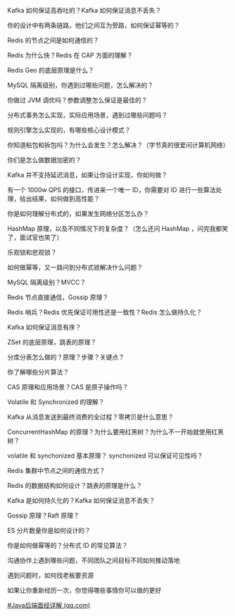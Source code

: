 Kafka 如何保证⾼吞吐的？Kafka 如何保证消息不丢失？

你的设计中有两条链路，他们之间互为旁路，如何保证幂等的？

Redis 的节点之间是如何通信的？

Redis 为什么快？Redis 在 CAP ⽅⾯的理解？

Redis Geo 的底层原理是什么？

MySQL 隔离级别，你遇到过哪些问题，怎么解决的？

你做过 JVM 调优吗？参数调整怎么保证是最佳的？

分布式事务怎么实现，实际应⽤场景，遇到过哪些问题吗？

规则引擎怎么实现的，有哪些核⼼设计模式？



你知道粘包和拆包吗？为什么会发⽣？怎么解决？（字节真的很爱问计算机⽹络）

你们是怎么做数据加密的？

Kafka 并不⽀持延迟消息，如果让你设计实现，你如何做？

有⼀个 1000w QPS 的接⼝，传进来⼀个唯⼀ ID，你需要对 ID 进⾏⼀些算法处理，给出结果，如何做到⾼性能？

你是如何理解分布式的，如果发⽣⽹络分区怎么办？

HashMap 原理，以及不同情况下的复杂度？（怎么还问 HashMap ，问完我都笑了，⾯试官也笑了）

乐观锁和悲观锁？

如何做幂等，⼜⼀路问到分布式锁解决什么问题？

MySQL 隔离级别？MVCC？



Redis 节点直接通信，Gossip 原理？

Redis 哨兵？Redis 优先保证可⽤性还是⼀致性？Redis 怎么做持久化？

Kafka 如何保证消息有序？

ZSet 的底层原理，跳表的原理？

分库分表怎么做的？原理？步骤？关键点？

你了解哪些分⽚算法？

CAS 原理和应⽤场景？CAS 是原⼦操作吗？

Volatile 和 Synchronized 的理解？

Kafka 从消息发送到最终消费的全过程？零拷⻉是什么意思？

ConcurrentHashMap 的原理？为什么要⽤红⿊树？为什么不⼀开始就使⽤红⿊树？

volatile 和 synchonized 基本原理？ synchonized 可以保证可⻅性吗？

Redis 集群中节点之间的通信⽅式？

Redis 的数据结构如何设计？跳表的原理是什么？

Kafka 是如何持久化的？Kafka 如何保证消息不丢失？

Gossip 原理？Raft 原理？

ES 分⽚数量你是如何设计的？

你是如何做幂等的？分布式 ID 的常⻅算法？



沟通协作上遇到哪些问题，不同团队之间⽬标不同如何推动落地

遇到问题时，如何找⽼板要资源

如果让你重新经历⼀次，你觉得哪些事情你可以做的更好



[#Java后端面经详解 (qq.com)](https://mp.weixin.qq.com/mp/appmsgalbum?__biz=Mzg2OTA0Njk0OA==&action=getalbum&album_id=3182030114344173574&scene=21#wechat_redirect)